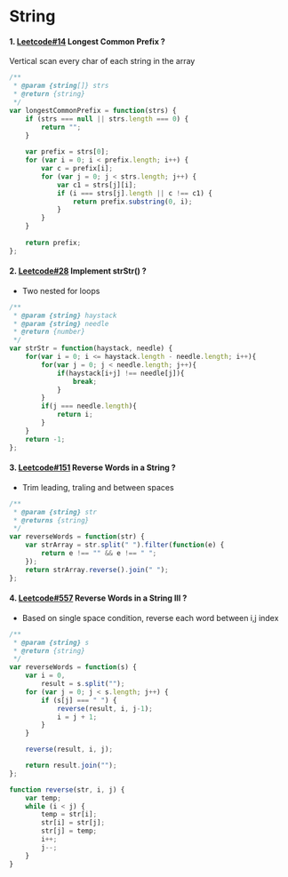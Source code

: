 # String
#### 1. [Leetcode#14](https://leetcode.com/problems/longest-common-prefix/description/) Longest Common Prefix ?
Vertical scan every char of each string in the array
``` JavaScript
/**
 * @param {string[]} strs
 * @return {string}
 */
var longestCommonPrefix = function(strs) {
    if (strs === null || strs.length === 0) {
        return "";
    }
    
    var prefix = strs[0];
    for (var i = 0; i < prefix.length; i++) {
        var c = prefix[i];
        for (var j = 0; j < strs.length; j++) {
            var c1 = strs[j][i];
            if (i === strs[j].length || c !== c1) {
                return prefix.substring(0, i);
            }
        }
    }
    
    return prefix;
};
```
#### 2. [Leetcode#28](https://leetcode.com/problems/implement-strstr/description/) Implement strStr() ?
- Two nested for loops
```javascript
/**
 * @param {string} haystack
 * @param {string} needle
 * @return {number}
 */
var strStr = function(haystack, needle) {
    for(var i = 0; i <= haystack.length - needle.length; i++){
        for(var j = 0; j < needle.length; j++){
            if(haystack[i+j] !== needle[j]){
                break;
            }
        }
        if(j === needle.length){
            return i;
        }
    }
    return -1;
};
```

#### 3. [Leetcode#151](https://leetcode.com/problems/reverse-words-in-a-string/description/) Reverse Words in a String ?
- Trim leading, traling and between spaces
```javascript
/**
 * @param {string} str
 * @returns {string}
 */
var reverseWords = function(str) {
    var strArray = str.split(" ").filter(function(e) {
        return e !== "" && e !== " ";
    });
    return strArray.reverse().join(" ");
};
```

#### 4. [Leetcode#557](https://leetcode.com/problems/reverse-words-in-a-string-iii/description/) Reverse Words in a String III ?
- Based on single space condition, reverse each word between i,j index
```javascript
/**
 * @param {string} s
 * @return {string}
 */
var reverseWords = function(s) {
    var i = 0,
        result = s.split("");
    for (var j = 0; j < s.length; j++) {
        if (s[j] === " ") {
            reverse(result, i, j-1);
            i = j + 1;
        }
    }

    reverse(result, i, j);

    return result.join("");
};

function reverse(str, i, j) {
    var temp;
    while (i < j) {
        temp = str[i];
        str[i] = str[j];
        str[j] = temp;
        i++;
        j--;
    }
}
```
